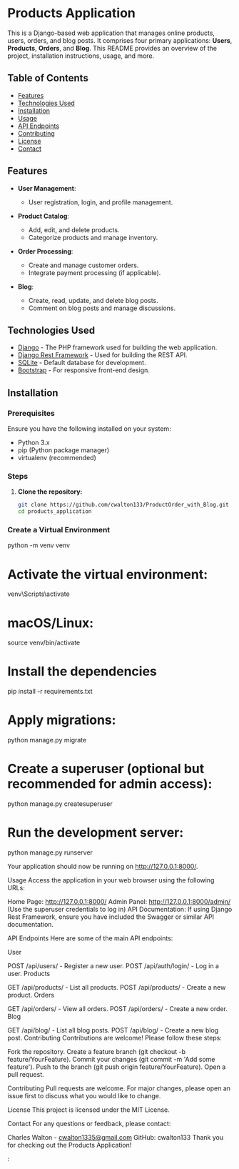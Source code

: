 # Products Application

This is a Django-based web application that manages online products, users, orders, and blog posts. It comprises four primary applications: **Users**, **Products**, **Orders**, and **Blog**. This README provides an overview of the project, installation instructions, usage, and more.

## Table of Contents

- [Features](#features)
- [Technologies Used](#technologies-used)
- [Installation](#installation)
- [Usage](#usage)
- [API Endpoints](#api-endpoints)
- [Contributing](#contributing)
- [License](#license)
- [Contact](#contact)

## Features

- **User Management**: 
  - User registration, login, and profile management.
  
- **Product Catalog**: 
  - Add, edit, and delete products.
  - Categorize products and manage inventory.
  
- **Order Processing**: 
  - Create and manage customer orders.
  - Integrate payment processing (if applicable).
  
- **Blog**: 
  - Create, read, update, and delete blog posts.
  - Comment on blog posts and manage discussions.

## Technologies Used

- [Django](https://www.djangoproject.com/) - The PHP framework used for building the web application.
- [Django Rest Framework](https://www.django-rest-framework.org/) - Used for building the REST API.
- [SQLite](https://www.sqlite.org/index.html) - Default database for development.
- [Bootstrap](https://getbootstrap.com/) - For responsive front-end design.
 
## Installation

### Prerequisites

Ensure you have the following installed on your system:

- Python 3.x
- pip (Python package manager)
- virtualenv (recommended)

### Steps

1. **Clone the repository:**

   ```bash
   git clone https://github.com/cwalton133/ProductOrder_with_Blog.git
   cd products_application


### Create a Virtual Environment

   python -m venv venv

   # Activate the virtual environment:

venv\Scripts\activate

   # macOS/Linux:

source venv/bin/activate

   # Install the dependencies

   pip install -r requirements.txt

# Apply migrations:

python manage.py migrate


# Create a superuser (optional but recommended for admin access):


python manage.py createsuperuser

# Run the development server:

python manage.py runserver

Your application should now be running on http://127.0.0.1:8000/.


Usage
Access the application in your web browser using the following URLs:

Home Page: http://127.0.0.1:8000/
Admin Panel: http://127.0.0.1:8000/admin/ (Use the superuser credentials to log in)
API Documentation: If using Django Rest Framework, ensure you have included the Swagger or similar API documentation.

API Endpoints
Here are some of the main API endpoints:


User

POST /api/users/ - Register a new user.
POST /api/auth/login/ - Log in a user.
Products

GET /api/products/ - List all products.
POST /api/products/ - Create a new product.
Orders

GET /api/orders/ - View all orders.
POST /api/orders/ - Create a new order.
Blog

GET /api/blog/ - List all blog posts.
POST /api/blog/ - Create a new blog post.
Contributing
Contributions are welcome! Please follow these steps:

Fork the repository.
Create a feature branch (git checkout -b feature/YourFeature).
Commit your changes (git commit -m 'Add some feature').
Push to the branch (git push origin feature/YourFeature).
Open a pull request.

Contributing
Pull requests are welcome. For major changes, please open an issue first to discuss what you would like to change.

License
This project is licensed under the MIT License.

Contact
For any questions or feedback, please contact:

Charles Walton - cwalton1335@gmail.com
GitHub: cwalton133
Thank you for checking out the Products Application!


:

